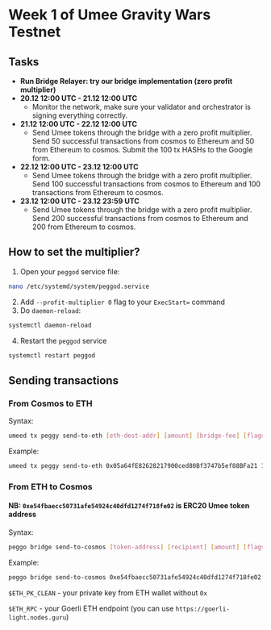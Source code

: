 # Week 1 of Umee Gravity Wars Testnet

## Tasks
* **Run Bridge Relayer: try our bridge implementation (zero profit multiplier)**
* **20.12 12:00 UTC - 21.12 12:00 UTC**
  * Monitor the network, make sure your validator and orchestrator is signing everything correctly.
* **21.12 12:00 UTC - 22.12 12:00 UTC**
  * Send Umee tokens through the bridge with a zero profit multiplier. Send 50 successful transactions from cosmos to Ethereum and 50 from Ethereum to cosmos. Submit the 100 tx HASHs to the Google form.
* **22.12 12:00 UTC - 23.12 12:00 UTC**
  * Send Umee tokens through the bridge with a zero profit multiplier. Send 100 successful transactions from cosmos to Ethereum and 100 transactions from Ethereum to cosmos. 
* **23.12 12:00 UTC - 23.12 23:59 UTC**
  * Send Umee tokens through the bridge with a zero profit multiplier. Send 200 successful transactions from cosmos to Ethereum and 200 from Ethereum to cosmos.

## How to set the multiplier?
1. Open your `peggod` service file:
```bash
nano /etc/systemd/system/peggod.service
```
2. Add `--profit-multiplier 0` flag to your `ExecStart=` command
3. Do `daemon-reload`:
```bash
systemctl daemon-reload
```
4. Restart the `peggod` service
```bash
systemctl restart peggod
```

## Sending transactions
### From Cosmos to ETH
Syntax:
```bash
umeed tx peggy send-to-eth [eth-dest-addr] [amount] [bridge-fee] [flags]
```
Example:
```bash
umeed tx peggy send-to-eth 0x05a64fE82628217900ced80Bf3747b5ef88BFa21 10000000uumee 1uumee --from validator --chain-id umee-alpha-mainnet-2
```
### From ETH to Cosmos
#### NB: `0xe54fbaecc50731afe54924c40dfd1274f718fe02` is ERC20 Umee token address
Syntax:
```bash
peggo bridge send-to-cosmos [token-address] [recipient] [amount] [flags]
```
Example:
```bash
peggo bridge send-to-cosmos 0xe54fbaecc50731afe54924c40dfd1274f718fe02 umee1qpuaz7q3qw0lnu9jng8xa5md6p3pg9zey5z875 1000000 --eth-pk=$ETH_PK_CLEAN --eth-rpc=$ETH_RPC
```
`$ETH_PK_CLEAN` - your private key from ETH wallet without `0x`

`$ETH_RPC` - your Goerli ETH endpoint (you can use `https://goerli-light.nodes.guru`)
